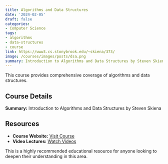```yaml
---
title: Algorithms and Data Structures
date: '2024-02-05'
draft: false
categories:
- Computer Science
tags:
- algorithms
- data-structures
- course
link: https://www3.cs.stonybrook.edu/~skiena/373/
image: /courses/images/posts/dsa.png
summary: Introduction to Algorithms and Data Structures by Steven Skiena
---
```


This course provides comprehensive coverage of algorithms and data structures.

## Course Details

**Summary:** Introduction to Algorithms and Data Structures by Steven Skiena

## Resources

- **Course Website:** [Visit Course](https://www3.cs.stonybrook.edu/~skiena/373/)
- **Video Lectures:** [Watch Videos](https://redirect.invidious.io/watch?v=22hwcnXIGgk&list=PLOtl7M3yp-DX6ic0HGT0PUX_wiNmkWkXx)

This is a highly recommended educational resource for anyone looking to deepen their understanding in this area.